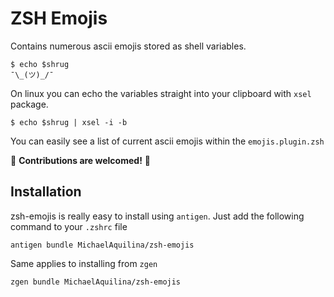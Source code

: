 ZSH Emojis
==========

Contains numerous ascii emojis stored as shell variables.

```
$ echo $shrug
¯\_(ツ)_/¯
```

On linux you can echo the variables straight into your clipboard with `xsel` package.

```
$ echo $shrug | xsel -i -b
```

You can easily see a list of current ascii emojis within the `emojis.plugin.zsh`

:tada: **Contributions are welcomed!** :tada:

Installation
------------

zsh-emojis is really easy to install using `antigen`. Just add the following command to your `.zshrc` file

```
antigen bundle MichaelAquilina/zsh-emojis
```

Same applies to installing from `zgen`

```
zgen bundle MichaelAquilina/zsh-emojis
```
